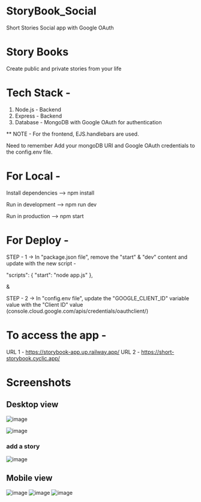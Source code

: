 # StoryBook_Social 
Short Stories Social app with Google OAuth

# Story Books 
Create public and private stories from your life

# Tech Stack - 
1) Node.js - Backend 
2) Express - Backend 
3) Database - MongoDB with Google OAuth for authentication 

** NOTE - For the frontend, EJS.handlebars are used.

Need to remember Add your mongoDB URI and Google OAuth credentials to the config.env file.

# For Local - 
Install dependencies --> npm install

Run in development --> npm run dev

Run in production --> npm start

# For Deploy - 
STEP - 1 -> In "package.json file", remove the "start" & "dev" content and update with the new script -

"scripts": { 
"start": "node app.js" 
}, 

&

STEP - 2 -> In "config.env file", update the "GOOGLE_CLIENT_ID" variable value with the "Client ID" value (console.cloud.google.com/apis/credentials/oauthclient/)

# To access the app - 
URL 1 - https://storybook-app.up.railway.app/
URL 2 - https://short-storybook.cyclic.app/

# Screenshots

<h2> Desktop view</h2>

![image](https://user-images.githubusercontent.com/52975077/201636798-93f657ad-7ce1-405a-879e-f056145021ab.png)

![image](https://user-images.githubusercontent.com/52975077/201636928-268f7a23-7a64-49c5-98a0-b5c109de5cc4.png)

<h3>add a story</h3>

![image](https://user-images.githubusercontent.com/52975077/201637142-aefb5661-a0b1-43a4-aebe-1aea86f98fc3.png)

<h2> Mobile view</h2>

![image](https://user-images.githubusercontent.com/52975077/201637703-ad8c678c-435b-4e72-b491-f859a3c07381.png) ![image](https://user-images.githubusercontent.com/52975077/201637374-3057420c-d3ae-496d-b08e-779516038418.png) ![image](https://user-images.githubusercontent.com/52975077/201637500-3e41a48d-f08a-4a83-8c38-2ad7e2d6ba7d.png)
